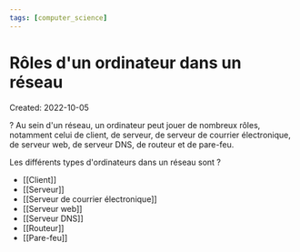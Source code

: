 ```yaml
---
tags: [computer_science] 
---
```

# Rôles d'un ordinateur dans un réseau
Created: 2022-10-05

?
Au sein d'un réseau, un ordinateur peut jouer de nombreux rôles, notamment celui de client, de serveur, de serveur de courrier électronique, de serveur web, de serveur DNS, de routeur et de pare-feu.
<!--SR:!2023-08-07,172,230-->

Les différents types d'ordinateurs dans un réseau sont
?
- [[Client]]
- [[Serveur]]
- [[Serveur de courrier électronique]]
- [[Serveur web]]
- [[Serveur DNS]]
- [[Routeur]]
- [[Pare-feu]]
<!--SR:!2023-07-30,142,188-->